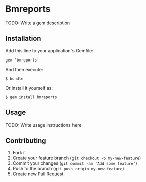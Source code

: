 # Bmreports

TODO: Write a gem description

## Installation

Add this line to your application's Gemfile:

    gem 'bmreports'

And then execute:

    $ bundle

Or install it yourself as:

    $ gem install bmreports

## Usage

TODO: Write usage instructions here

## Contributing

1. Fork it
2. Create your feature branch (`git checkout -b my-new-feature`)
3. Commit your changes (`git commit -am 'Add some feature'`)
4. Push to the branch (`git push origin my-new-feature`)
5. Create new Pull Request
